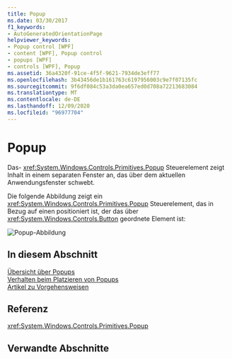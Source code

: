 ```yaml
---
title: Popup
ms.date: 03/30/2017
f1_keywords:
- AutoGeneratedOrientationPage
helpviewer_keywords:
- Popup control [WPF]
- content [WPF], Popup control
- popups [WPF]
- controls [WPF], Popup
ms.assetid: 36a4320f-91ce-4f5f-9621-7934de3eff77
ms.openlocfilehash: 3b43456de1b161763c6197956003c9e7f07135fc
ms.sourcegitcommit: 9f6df084c53a3da0ea657ed0d708a72213683084
ms.translationtype: MT
ms.contentlocale: de-DE
ms.lasthandoff: 12/09/2020
ms.locfileid: "96977704"
---
```

# <a name="popup"></a>Popup
Das- <xref:System.Windows.Controls.Primitives.Popup> Steuerelement zeigt Inhalt in einem separaten Fenster an, das über dem aktuellen Anwendungsfenster schwebt.  
  
 Die folgende Abbildung zeigt ein <xref:System.Windows.Controls.Primitives.Popup> Steuerelement, das in Bezug auf einen positioniert ist, der das über <xref:System.Windows.Controls.Button> geordnete Element ist:  
  
 ![Popup-Abbildung](./media/popup/popup-picture-button.jpg)  
  
## <a name="in-this-section"></a>In diesem Abschnitt  
 [Übersicht über Popups](popup-overview.md)  
 [Verhalten beim Platzieren von Popups](popup-placement-behavior.md)  
 [Artikel zu Vorgehensweisen](popup-how-to-topics.md)  
  
## <a name="reference"></a>Referenz  
 <xref:System.Windows.Controls.Primitives.Popup>  
  
## <a name="related-sections"></a>Verwandte Abschnitte
